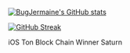 [![BugJermaine's GitHub stats](https://github-readme-stats.vercel.app/api?username=bigjermaine)](https://github.com/bigjermaine/github-readme-stats)


[![GitHub Streak](https://streak-stats.demolab.com/?user=bigjermaine&theme=dark)](https://git.io/streak-stats)


iOS Ton Block Chain Winner Saturn


